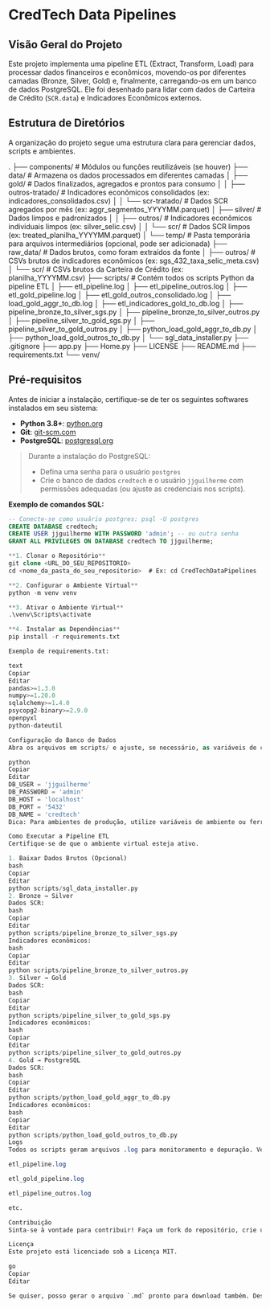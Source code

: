 # CredTech Data Pipelines

## Visão Geral do Projeto

Este projeto implementa uma pipeline ETL (Extract, Transform, Load) para processar dados financeiros e econômicos, movendo-os por diferentes camadas (Bronze, Silver, Gold) e, finalmente, carregando-os em um banco de dados PostgreSQL. Ele foi desenhado para lidar com dados de Carteira de Crédito (`SCR.data`) e Indicadores Econômicos externos.

## Estrutura de Diretórios

A organização do projeto segue uma estrutura clara para gerenciar dados, scripts e ambientes.

.
├── components/ # Módulos ou funções reutilizáveis (se houver)
├── data/ # Armazena os dados processados em diferentes camadas
│ ├── gold/ # Dados finalizados, agregados e prontos para consumo
│ │ ├── outros-tratado/ # Indicadores econômicos consolidados (ex: indicadores_consolidados.csv)
│ │ └── scr-tratado/ # Dados SCR agregados por mês (ex: aggr_segmentos_YYYYMM.parquet)
│ ├── silver/ # Dados limpos e padronizados
│ │ ├── outros/ # Indicadores econômicos individuais limpos (ex: silver_selic.csv)
│ │ └── scr/ # Dados SCR limpos (ex: treated_planilha_YYYYMM.parquet)
│ └── temp/ # Pasta temporária para arquivos intermediários (opcional, pode ser adicionada)
├── raw_data/ # Dados brutos, como foram extraídos da fonte
│ ├── outros/ # CSVs brutos de indicadores econômicos (ex: sgs_432_taxa_selic_meta.csv)
│ └── scr/ # CSVs brutos da Carteira de Crédito (ex: planilha_YYYYMM.csv)
├── scripts/ # Contém todos os scripts Python da pipeline ETL
│ ├── etl_pipeline.log
│ ├── etl_pipeline_outros.log
│ ├── etl_gold_pipeline.log
│ ├── etl_gold_outros_consolidado.log
│ ├── load_gold_aggr_to_db.log
│ ├── etl_indicadores_gold_to_db.log
│ ├── pipeline_bronze_to_silver_sgs.py
│ ├── pipeline_bronze_to_silver_outros.py
│ ├── pipeline_silver_to_gold_sgs.py
│ ├── pipeline_silver_to_gold_outros.py
│ ├── python_load_gold_aggr_to_db.py
│ ├── python_load_gold_outros_to_db.py
│ └── sgl_data_installer.py
├── .gitignore
├── app.py
├── Home.py
├── LICENSE
├── README.md
├── requirements.txt
└── venv/

## Pré-requisitos

Antes de iniciar a instalação, certifique-se de ter os seguintes softwares instalados em seu sistema:

- **Python 3.8+**: [python.org](https://www.python.org/downloads/)
- **Git**: [git-scm.com](https://git-scm.com/downloads)
- **PostgreSQL**: [postgresql.org](https://www.postgresql.org/download/)

> Durante a instalação do PostgreSQL:
>
> - Defina uma senha para o usuário `postgres`
> - Crie o banco de dados `credtech` e o usuário `jjguilherme` com permissões adequadas (ou ajuste as credenciais nos scripts).

**Exemplo de comandos SQL:**

```sql
-- Conecte-se como usuário postgres: psql -U postgres
CREATE DATABASE credtech;
CREATE USER jjguilherme WITH PASSWORD 'admin'; -- ou outra senha
GRANT ALL PRIVILEGES ON DATABASE credtech TO jjguilherme;

**1. Clonar o Repositório**
git clone <URL_DO_SEU_REPOSITORIO>
cd <nome_da_pasta_do_seu_repositorio>  # Ex: cd CredTechDataPipelines

**2. Configurar o Ambiente Virtual**
python -m venv venv

**3. Ativar o Ambiente Virtual**
.\venv\Scripts\activate

**4. Instalar as Dependências**
pip install -r requirements.txt

Exemplo de requirements.txt:

text
Copiar
Editar
pandas>=1.3.0
numpy>=1.20.0
sqlalchemy>=1.4.0
psycopg2-binary>=2.9.0
openpyxl
python-dateutil

Configuração do Banco de Dados
Abra os arquivos em scripts/ e ajuste, se necessário, as variáveis de conexão:

python
Copiar
Editar
DB_USER = 'jjguilherme'
DB_PASSWORD = 'admin'
DB_HOST = 'localhost'
DB_PORT = '5432'
DB_NAME = 'credtech'
Dica: Para ambientes de produção, utilize variáveis de ambiente ou ferramentas de gerenciamento de segredos.

Como Executar a Pipeline ETL
Certifique-se de que o ambiente virtual esteja ativo.

1. Baixar Dados Brutos (Opcional)
bash
Copiar
Editar
python scripts/sgl_data_installer.py
2. Bronze → Silver
Dados SCR:
bash
Copiar
Editar
python scripts/pipeline_bronze_to_silver_sgs.py
Indicadores econômicos:
bash
Copiar
Editar
python scripts/pipeline_bronze_to_silver_outros.py
3. Silver → Gold
Dados SCR:
bash
Copiar
Editar
python scripts/pipeline_silver_to_gold_sgs.py
Indicadores econômicos:
bash
Copiar
Editar
python scripts/pipeline_silver_to_gold_outros.py
4. Gold → PostgreSQL
Dados SCR:
bash
Copiar
Editar
python scripts/python_load_gold_aggr_to_db.py
Indicadores econômicos:
bash
Copiar
Editar
python scripts/python_load_gold_outros_to_db.py
Logs
Todos os scripts geram arquivos .log para monitoramento e depuração. Verifique arquivos como:

etl_pipeline.log

etl_gold_pipeline.log

etl_pipeline_outros.log

etc.

Contribuição
Sinta-se à vontade para contribuir! Faça um fork do repositório, crie uma branch com suas mudanças e envie um Pull Request.

Licença
Este projeto está licenciado sob a Licença MIT.

go
Copiar
Editar

Se quiser, posso gerar o arquivo `.md` pronto para download também. Deseja isso?
```
